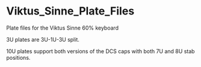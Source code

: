 # Viktus_Sinne_Plate_Files
Plate files for the Viktus Sinne 60% keyboard

3U plates are 3U-1U-3U split.

10U plates support both versions of the DCS caps with both 7U and 8U stab positions.
